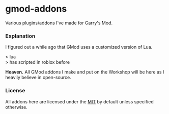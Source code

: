 # gmod-addons
Various plugins/addons I've made for Garry's Mod.

### Explanation
I figured out a while ago that GMod uses a customized version of Lua.

\> lua <br />
\> has scripted in roblox before

**Heaven.** 
All GMod addons I make and put on the Workshop will be here as I heavily believe in open-source.

### License
All addons here are licensed under the [MIT](https://github.com/plusreed/gmod-addons/LICENSE) by default unless specified otherwise.
